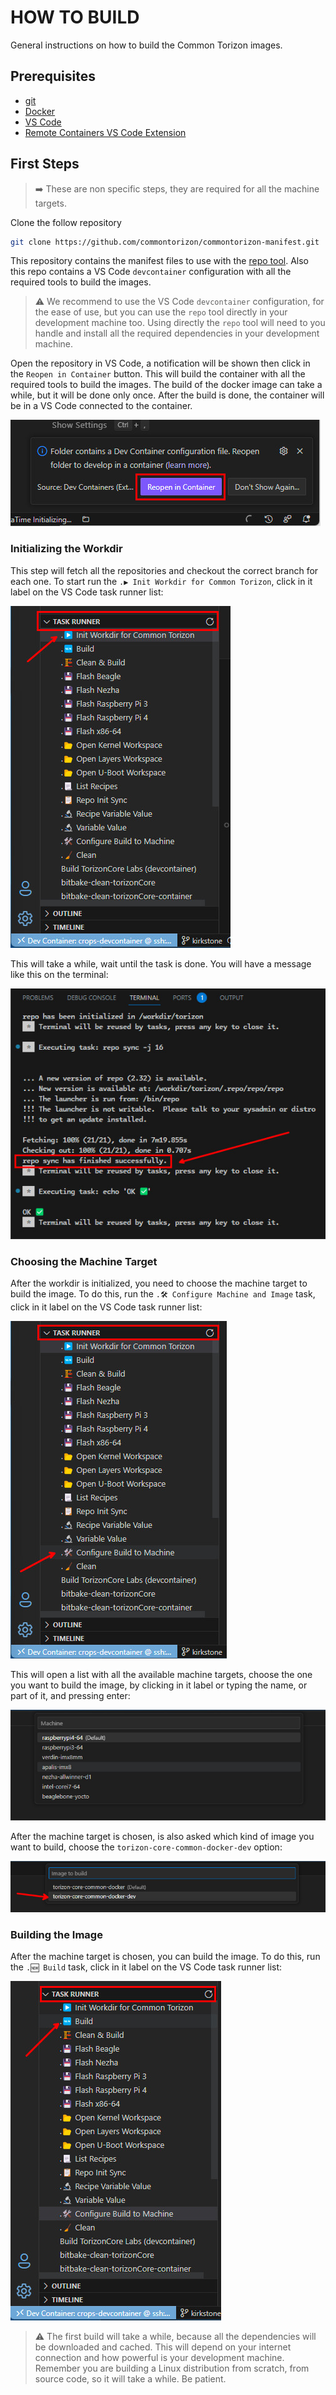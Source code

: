 # HOW TO BUILD

General instructions on how to build the Common Torizon images.

## Prerequisites

- [git](https://git-scm.com/)
- [Docker](https://docs.docker.com/install/)
- [VS Code](https://code.visualstudio.com/)
- [Remote Containers VS Code Extension](https://marketplace.visualstudio.com/items?itemName=ms-vscode-remote.remote-containers)

## First Steps

> ➡️ These are non specific steps, they are required for all the machine targets.

Clone the follow repository

```bash
git clone https://github.com/commontorizon/commontorizon-manifest.git
```

This repository contains the manifest files to use with the [repo tool](https://gerrit.googlesource.com/git-repo/). Also this repo contains a VS Code `devcontainer` configuration with all the required tools to build the images.

> ⚠️ We recommend to use the VS Code `devcontainer` configuration, for the ease of use, but you can use the `repo` tool directly in your development machine too. Using directly the `repo` tool will need to you handle and install all the required dependencies in your development machine.

Open the repository in VS Code, a notification will be shown then click in the `Reopen in Container` button. This will build the container with all the required tools to build the images. The build of the docker image can take a while, but it will be done only once. After the build is done, the container will be in a VS Code connected to the container.

![Reopen in container](./assets/img/reopenInContainer.jpg)

### Initializing the Workdir

This step will fetch all the repositories and checkout the correct branch for each one. To start run the `.▶️ Init Workdir for Common Torizon`, click in it label on the VS Code task runner list:

![Init workdir for common torizon](./assets/img/taskRunnerInitWorkdir.jpg)

This will take a while, wait until the task is done. You will have a message like this on the terminal:

![repo sync successful](./assets/img/repoSyncOk.jpg)

### Choosing the Machine Target

After the workdir is initialized, you need to choose the machine target to build the image. To do this, run the `.🛠️ Configure Machine and Image` task, click in it label on the VS Code task runner list:

![configure build to machine](./assets/img/configureBuildToMachine.jpg)

This will open a list with all the available machine targets, choose the one you want to build the image, by clicking in it label or typing the name, or part of it, and pressing enter:

![choose machine target](./assets/img/chooseMachineTobuild.jpg)

After the machine target is chosen, is also asked which kind of image you want to build, choose the `torizon-core-common-docker-dev` option:

![choose image](./assets/img/chooseImageKind.jpg)

### Building the Image

After the machine target is chosen, you can build the image. To do this, run the `.🆕 Build` task, click in it label on the VS Code task runner list:

![build image](./assets/img/buildImage.jpg)

> ⚠️ The first build will take a while, because all the dependencies will be downloaded and cached. This will depend on your internet connection and how powerful is your development machine. Remember you are building a Linux distribution from scratch, from source code, so it will take a while. Be patient.
